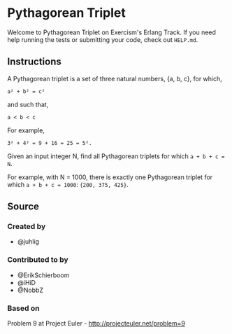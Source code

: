 # Pythagorean Triplet

Welcome to Pythagorean Triplet on Exercism's Erlang Track.
If you need help running the tests or submitting your code, check out `HELP.md`.

## Instructions

A Pythagorean triplet is a set of three natural numbers, {a, b, c}, for
which,

```text
a² + b² = c²
```

and such that,

```text
a < b < c
```

For example,

```text
3² + 4² = 9 + 16 = 25 = 5².
```

Given an input integer N, find all Pythagorean triplets for which `a + b + c = N`.

For example, with N = 1000, there is exactly one Pythagorean triplet for which `a + b + c = 1000`: `{200, 375, 425}`.

## Source

### Created by

- @juhlig

### Contributed to by

- @ErikSchierboom
- @iHiD
- @NobbZ

### Based on

Problem 9 at Project Euler - http://projecteuler.net/problem=9